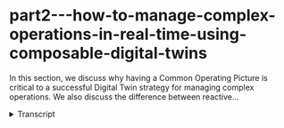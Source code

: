 # part2---how-to-manage-complex-operations-in-real-time-using-composable-digital-twins
<!-- embeded video removed -->



In this section, we discuss why having a Common Operating Picture is critical to a successful Digital Twin strategy for managing complex operations. We also discuss the difference between reactive...
<details>
<summary>Transcript</summary>In this section, we discuss why having a Common Operating Picture is critical to a successful Digital Twin strategy for managing complex operations. We also discuss the difference between reactive...
so what problem is XM Pro solving for us

real-time operations is real every day

your business is exposed to more and

more internal and external events that

need to be responded to

in real time and these events can come

from

the actions of people in your business

the actions of your competitors

customers legislators suppliers

equipment that break down process

failures severe weather events the

operational intelligence that you gather

from all the other business systems that

you have all the other data sources and

web services

and currently we've seen the influx of

information from internet of things with

sensor-based or smart device or

machine-borne data as part of this

Village of information that come at you

now how you respond to these events is

really the key

and the value of real-time information

that you receive on when things are

happening or likely to happen and

depreciate over time so when you know a

certain condition exists you have

limited time and depending on what it is

what the event is that time span that

you have to to respond to it very so you

want to be notified when these things

happen

now for us event intelligence is that

ability to still impact the outcome of

the event so typically as you see here

the sand still flowing before it lands

and it settles then it becomes business

intelligence then I can do reporting on

what were my failures what were the

losses what we're trying to do with

event intelligence and the problem that

X and pro is solving is how do we how do

we impact the outcome of an event by

having the ability to intervene now this

sounds

um

very straightforward but why is this odd

it requires subject matter experts to

understand have the knowledge and

context of the problem that needs to be

solved in real time then you need to be

able to

do the data engineering bring that

real-time data in do the orchestration

before you can create an application of

that in terms of a digital twin or a

application that can that can inform you

of the event that's happening and most

organizations have a challenge just

putting these three foundational things

together when we talk to operations

managers what we hear they say is they

just don't want to be blindsided by

business events or operational events

and this is not just in a certain area

but it's actually it spans across all

the areas in terms of the actual

production manufacturing processes the

asset health and performance

the environmental safety risk people in

HR processes and more and more Supply

chains all these events and the

combination of events causes a real

headache now this is where a common

operating picture provides information

at all levels of the organization to be

able to address that what we also hear

is that they want to reduce their

Reliance on third parties to create this

competitive Advantage because their

subject matter experts in the business

have a deep understanding of how it

works and most of the technologists

reliability Engineers automation

engineers

geophysicists people like that the the

technical business technologists

have more and more technical skills they

are technologists

so what you want to do with them is

given the ability to take some templates

and blueprints and expand on those to

create this so for that you want you

really want the no code application

composition kind of approach for those

subject matter experts they don't have

to code but they understand exactly what

they want to create and do that in a

composable fashion the last thing we

hear they say is that they want to

digitize and automate event response so

the

the real objective is to be able to

bring all of the data from all these

different systems that you already have

in the business without ripping and

replacing them and automating that so

that there's Real Time Event detection

and response and this needs to be scaled

out in a large complex organization so

for that again you would want no code

integration with the orchestration and

automation capabilities now this is

where composable digital twins enable

you to actually create that event-based

common operating picture at scale

the notion of a common operating picture

actually comes from emergency and

natural disaster response as well as

from the military we're at a strategic

tactical and operational level everyone

looks at the same data but from a

different perspective so it's all the

same data at the same at the different

levels but different perspectives on how

this is used

and the common operating picture from at

the Strategic level may have a higher

level in just in terms of kpis and

monitoring across a broad range at a

tactical level it's more of a planning

a lens that is applied in operational

level it is what is happening on a in a

very specific area around a specific

asset or production process

um

and you want that common operating

picture to be agile so that you can

change it as your business strategy or

some of the business conditions change

you need to be able to do that quite

simply and you want to you also want it

to be composable and maintained by your

own smes and bring in the data from all

the systems that you already have to

give you automated prescriptive

recommendations making sure that

different people have the same

actions on the same data set so great

consistency across the organization and

being able to capture the knowledge from

experts in your business and in future

support that with AI and machine

learning and this will enable you to

close the loop on actions it will

provide a very consistent way of dealing

with certain events happening in a by

providing prescriptive recommendations

and a key aspect is that you can

actually use this to create a

self-validating digital twin that

continuously Monitor and validate as it

sits now how this common operating

picture fits into you in most typical

organizations you already have assets

that have sensors scada plc's all of

that there's hundreds of different

systems in your business already

historians erps all sorts of operational

databases and we're seeing emergence of

AI and machine learning tools and a

whole bunch of other third-party

applications and what you're trying to

do is manage that through people

processes and Technology automation that

you may already have so how you respond

to that when things happen now

the first part as we mentioned in the

event intelligence part is being able to

take the data in from all of these

different systems how do we take the

signals the data all of that into

and take the millions of data points and

reduce it to the the key events that we

are looking for whether production

events asset

health events or ESG and other risk

based events as well so how can we take

all those signals provide context to it

and then use that and give few events

that we've that we've identified that

event intelligence create that common

operating picture at the Strategic

tactical and operational levels all the

same data nothing upwardly filtered to

make it look better when it gets to the

highest level everyone looks at the same

data by different lenses and this

provides the real operations

intelligence or the common operating

picture that enables people processes

and automation to actually deal with

that event response and the disruption

management that is associated with that

the other big benefit of using a a tool

like X and pro to create a common

operating picture is you can bring

prescriptive or you can create

prescriptive recommendations for at all

levels in a very consistent way you can

also bring in alarms and alerts from

other systems into this common operating

view again to make sure that

recommendations are consistent across

the business

so XM Pro in itself well the the this

enables you to empower your your

smartest people to pull the the value

levers that align with your your

business at all levels it reduced the

risk of being blindsided by key business

events that are happening or likely to

happen and it improves accountability

and close the feedback loop that

provides availability visibility and the

opportunity for learning
</details>